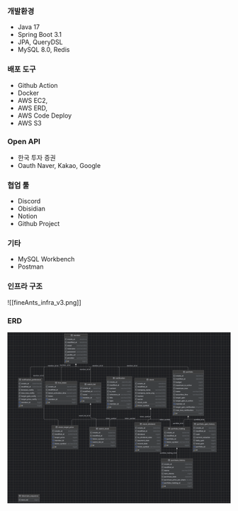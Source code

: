 ### 개발환경
- Java 17
- Spring Boot 3.1
- JPA, QueryDSL
- MySQL 8.0, Redis

### 배포 도구
- Github Action
- Docker
- AWS EC2, 
- AWS ERD, 
- AWS Code Deploy
- AWS S3

### Open API
- 한국 투자 증권
- Oauth Naver, Kakao, Google

### 협업 툴
- Discord
- Obisidian
- Notion
- Github Project

### 기타
- MySQL Workbench
- Postman

### 인프라 구조
![[fineAnts_infra_v3.png]]

### ERD
![아키텍처](../ERD/ERD.png)